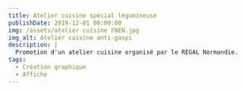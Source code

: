 ```yaml
---
title: Atelier cuisine spécial légumineuse
publishDate: 2019-12-01 00:00:00
img: /assets/atelier cuisine FNEN.jpg
img_alt: Atelier cuisine anti-gaspi
description: |
  Promotion d'un atelier cuisine organisé par le REGAL Normandie.
tags:
  - Création graphique
  - Affiche
---
```

